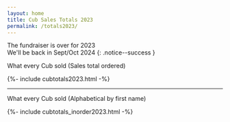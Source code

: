 ```yaml
---
layout: home
title: Cub Sales Totals 2023
permalink: /totals2023/
---
```


The fundraiser is over for 2023<br/>
We'll be back in Sept/Oct 2024
{: .notice--success }

What every Cub sold (Sales total ordered)

{%- include cubtotals2023.html -%}

<hr>

What every Cub sold (Alphabetical by first name)

{%- include cubtotals_inorder2023.html -%}
